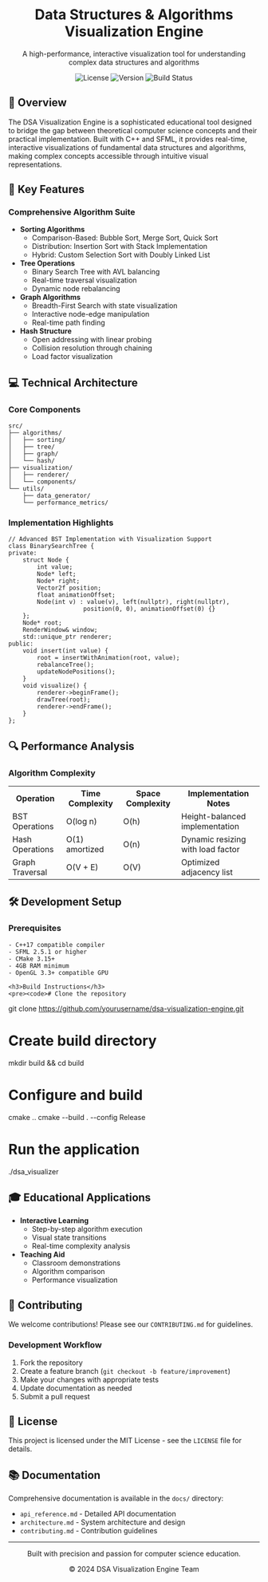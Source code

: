 <!DOCTYPE html>
<html>
<head>
    <meta charset="UTF-8">
</head>
<body>
    <div align="center">
        <h1>Data Structures & Algorithms Visualization Engine</h1>
        <p>A high-performance, interactive visualization tool for understanding complex data structures and algorithms</p>  
        <p>
            <img src="/api/placeholder/120/32" alt="License" />
            <img src="/api/placeholder/120/32" alt="Version" />
            <img src="/api/placeholder/120/32" alt="Build Status" />
        </p>
    </div>
    <h2>📖 Overview</h2>
    <p>
        The DSA Visualization Engine is a sophisticated educational tool designed to bridge the gap between theoretical computer science concepts and their practical implementation. Built with C++ and SFML, it provides real-time, interactive visualizations of fundamental data structures and algorithms, making complex concepts accessible through intuitive visual representations.
    </p>
    <h2>🌟 Key Features</h2>
    <h3>Comprehensive Algorithm Suite</h3>
    <ul>
        <li><strong>Sorting Algorithms</strong>
            <ul>
                <li>Comparison-Based: Bubble Sort, Merge Sort, Quick Sort</li>
                <li>Distribution: Insertion Sort with Stack Implementation</li>
                <li>Hybrid: Custom Selection Sort with Doubly Linked List</li>
            </ul>
        </li>
        <li><strong>Tree Operations</strong>
            <ul>
                <li>Binary Search Tree with AVL balancing</li>
                <li>Real-time traversal visualization</li>
                <li>Dynamic node rebalancing</li>
            </ul>
        </li>
        <li><strong>Graph Algorithms</strong>
            <ul>
                <li>Breadth-First Search with state visualization</li>
                <li>Interactive node-edge manipulation</li>
                <li>Real-time path finding</li>
            </ul>
        </li>
        <li><strong>Hash Structure</strong>
            <ul>
                <li>Open addressing with linear probing</li>
                <li>Collision resolution through chaining</li>
                <li>Load factor visualization</li>
            </ul>
        </li>
    </ul>
    <h2>💻 Technical Architecture</h2>
    <h3>Core Components</h3>
    <pre><code>src/
├── algorithms/
│   ├── sorting/
│   ├── tree/
│   ├── graph/
│   └── hash/
├── visualization/
│   ├── renderer/
│   └── components/
└── utils/
    ├── data_generator/
    └── performance_metrics/</code></pre>
    <h3>Implementation Highlights</h3>
    <pre><code>// Advanced BST Implementation with Visualization Support
class BinarySearchTree {
private:
    struct Node {
        int value;
        Node* left;
        Node* right;
        Vector2f position;
        float animationOffset;
        Node(int v) : value(v), left(nullptr), right(nullptr),
                     position(0, 0), animationOffset(0) {}
    };
    Node* root;
    RenderWindow& window;
    std::unique_ptr<Renderer> renderer;
public:
    void insert(int value) {
        root = insertWithAnimation(root, value);
        rebalanceTree();
        updateNodePositions();
    }
    void visualize() {
        renderer->beginFrame();
        drawTree(root);
        renderer->endFrame();
    }
};</code></pre>
    <h2>🔍 Performance Analysis</h2>
    <h3>Algorithm Complexity</h3>
    <table>
        <tr>
            <th>Operation</th>
            <th>Time Complexity</th>
            <th>Space Complexity</th>
            <th>Implementation Notes</th>
        </tr>
        <tr>
            <td>BST Operations</td>
            <td>O(log n)</td>
            <td>O(h)</td>
            <td>Height-balanced implementation</td>
        </tr>
        <tr>
            <td>Hash Operations</td>
            <td>O(1) amortized</td>
            <td>O(n)</td>
            <td>Dynamic resizing with load factor</td>
        </tr>
        <tr>
            <td>Graph Traversal</td>
            <td>O(V + E)</td>
            <td>O(V)</td>
            <td>Optimized adjacency list</td>
        </tr>
    </table>
    <h2>🛠️ Development Setup</h2>  
    <h3>Prerequisites</h3>
    <pre><code>- C++17 compatible compiler
- SFML 2.5.1 or higher
- CMake 3.15+
- 4GB RAM minimum
- OpenGL 3.3+ compatible GPU</code></pre>

    <h3>Build Instructions</h3>
    <pre><code># Clone the repository
git clone https://github.com/yourusername/dsa-visualization-engine.git

# Create build directory
mkdir build && cd build

# Configure and build
cmake ..
cmake --build . --config Release

# Run the application
./dsa_visualizer</code></pre>
    <h2>🎓 Educational Applications</h2>
    <ul>
        <li><strong>Interactive Learning</strong>
            <ul>
                <li>Step-by-step algorithm execution</li>
                <li>Visual state transitions</li>
                <li>Real-time complexity analysis</li>
            </ul>
        </li>
        <li><strong>Teaching Aid</strong>
            <ul>
                <li>Classroom demonstrations</li>
                <li>Algorithm comparison</li>
                <li>Performance visualization</li>
            </ul>
        </li>
    </ul>
    <h2>🤝 Contributing</h2>
    <p>We welcome contributions! Please see our <code>CONTRIBUTING.md</code> for guidelines.</p>
    <h3>Development Workflow</h3>
    <ol>
        <li>Fork the repository</li>
        <li>Create a feature branch (<code>git checkout -b feature/improvement</code>)</li>
        <li>Make your changes with appropriate tests</li>
        <li>Update documentation as needed</li>
        <li>Submit a pull request</li>
    </ol>
    <h2>📄 License</h2>
    <p>This project is licensed under the MIT License - see the <code>LICENSE</code> file for details.</p>
    <h2>📚 Documentation</h2>
    <p>Comprehensive documentation is available in the <code>docs/</code> directory:</p>
    <ul>
        <li><code>api_reference.md</code> - Detailed API documentation</li>
        <li><code>architecture.md</code> - System architecture and design</li>
        <li><code>contributing.md</code> - Contribution guidelines</li>
    </ul>
    <hr>
    <div align="center">
        <p>Built with precision and passion for computer science education.</p>
        <p>© 2024 DSA Visualization Engine Team</p>
    </div>
</body>
</html>
